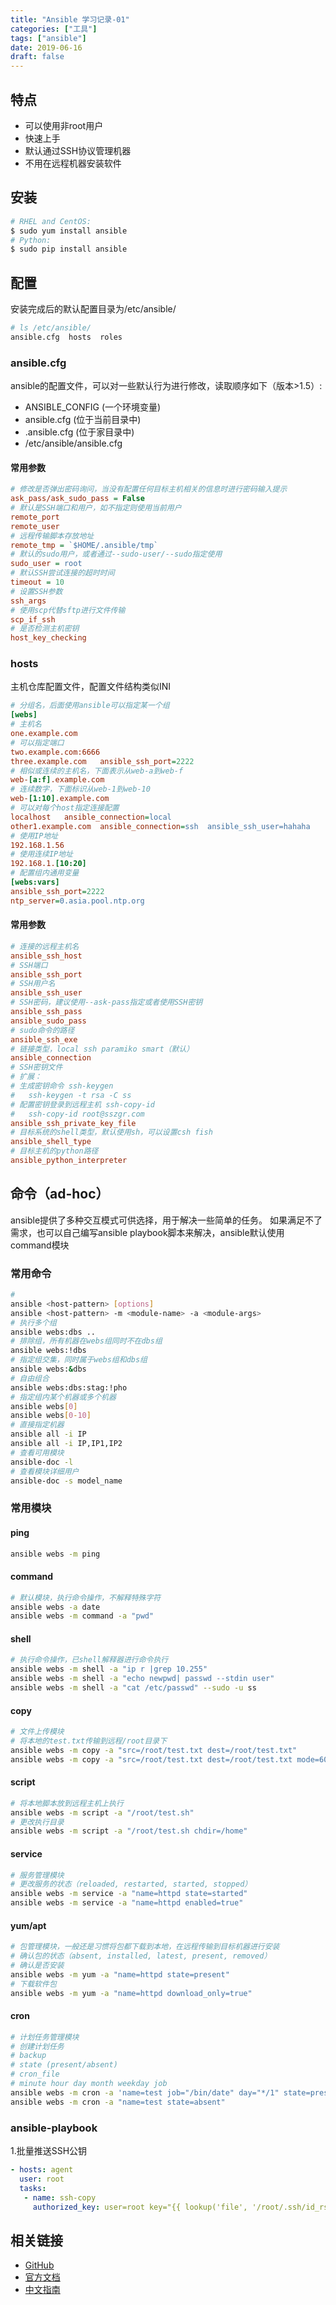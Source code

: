 ```yaml
---
title: "Ansible 学习记录-01"
categories: ["工具"]
tags: ["ansible"]
date: 2019-06-16
draft: false
---
```


## 特点
- 可以使用非root用户
- 快速上手
- 默认通过SSH协议管理机器
- 不用在远程机器安装软件

## 安装
```bash
# RHEL and CentOS:
$ sudo yum install ansible
# Python:
$ sudo pip install ansible
```

<!--more-->

## 配置
安装完成后的默认配置目录为/etc/ansible/
```bash
# ls /etc/ansible/
ansible.cfg  hosts  roles
```

### ansible.cfg
ansible的配置文件，可以对一些默认行为进行修改，读取顺序如下（版本>1.5）:
- ANSIBLE_CONFIG (一个环境变量)
- ansible.cfg (位于当前目录中)
- .ansible.cfg (位于家目录中)
- /etc/ansible/ansible.cfg

#### 常用参数
```ini
# 修改是否弹出密码询问，当没有配置任何目标主机相关的信息时进行密码输入提示
ask_pass/ask_sudo_pass = False
# 默认是SSH端口和用户，如不指定则使用当前用户
remote_port
remote_user
# 远程传输脚本存放地址
remote_tmp = `$HOME/.ansible/tmp`
# 默认的sudo用户，或者通过--sudo-user/--sudo指定使用
sudo_user = root
# 默认SSH尝试连接的超时时间
timeout = 10
# 设置SSH参数
ssh_args
# 使用scp代替sftp进行文件传输
scp_if_ssh
# 是否检测主机密钥
host_key_checking
```

### hosts
主机仓库配置文件，配置文件结构类似INI
```ini
# 分组名，后面使用ansible可以指定某一个组
[webs]
# 主机名
one.example.com
# 可以指定端口
two.example.com:6666
three.example.com   ansible_ssh_port=2222
# 相似或连续的主机名，下面表示从web-a到web-f
web-[a:f].example.com
# 连续数字，下面标识从web-1到web-10
web-[1:10].example.com
# 可以对每个host指定连接配置
localhost   ansible_connection=local
other1.example.com  ansible_connection=ssh  ansible_ssh_user=hahaha
# 使用IP地址
192.168.1.56
# 使用连续IP地址
192.168.1.[10:20]
# 配置组内通用变量
[webs:vars]
ansible_ssh_port=2222
ntp_server=0.asia.pool.ntp.org
```

#### 常用参数
```ini
# 连接的远程主机名
ansible_ssh_host
# SSH端口
ansible_ssh_port
# SSH用户名
ansible_ssh_user
# SSH密码，建议使用--ask-pass指定或者使用SSH密钥
ansible_ssh_pass
ansible_sudo_pass
# sudo命令的路径
ansible_ssh_exe
# 链接类型，local ssh paramiko smart（默认）
ansible_connection
# SSH密钥文件
# 扩展：
# 生成密钥命令 ssh-keygen
#   ssh-keygen -t rsa -C ss
# 配置密钥登录到远程主机 ssh-copy-id
#   ssh-copy-id root@sszgr.com
ansible_ssh_private_key_file
# 目标系统的shell类型，默认使用sh，可以设置csh fish
ansible_shell_type
# 目标主机的python路径
ansible_python_interpreter
```

## 命令（ad-hoc）
ansible提供了多种交互模式可供选择，用于解决一些简单的任务。
如果满足不了需求，也可以自己编写ansible playbook脚本来解决，ansible默认使用command模块

### 常用命令
```bash
# 
ansible <host-pattern> [options]
ansible <host-pattern> -m <module-name> -a <module-args>
# 执行多个组
ansible webs:dbs ..
# 排除组，所有机器在webs组同时不在dbs组
ansible webs:!dbs
# 指定组交集，同时属于webs组和dbs组
ansible webs:&dbs
# 自由组合
ansible webs:dbs:stag:!pho
# 指定组内某个机器或多个机器
ansible webs[0]
ansible webs[0-10]
# 直接指定机器
ansible all -i IP
ansible all -i IP,IP1,IP2
# 查看可用模块
ansible-doc -l
# 查看模块详细用户
ansible-doc -s model_name
```

### 常用模块
#### ping
```bash
ansible webs -m ping
```

#### command
```bash
# 默认模块，执行命令操作，不解释特殊字符
ansible webs -a date
ansible webs -m command -a "pwd"
```

#### shell
```bash
# 执行命令操作，已shell解释器进行命令执行
ansible webs -m shell -a "ip r |grep 10.255"
ansible webs -m shell -a "echo newpwd| passwd --stdin user"
ansible webs -m shell -a "cat /etc/passwd" --sudo -u ss
```
#### copy
```bash
# 文件上传模块
# 将本地的test.txt传输到远程/root目录下
ansible webs -m copy -a "src=/root/test.txt dest=/root/test.txt"
ansible webs -m copy -a "src=/root/test.txt dest=/root/test.txt mode=600"
```

#### script
```bash
# 将本地脚本放到远程主机上执行
ansible webs -m script -a "/root/test.sh"
# 更改执行目录
ansible webs -m script -a "/root/test.sh chdir=/home"
```

#### service
```bash
# 服务管理模块
# 更改服务的状态（reloaded, restarted, started, stopped）
ansible webs -m service -a "name=httpd state=started"
ansible webs -m service -a "name=httpd enabled=true"
```

#### yum/apt
```bash
# 包管理模块，一般还是习惯将包都下载到本地，在远程传输到目标机器进行安装
# 确认包的状态（absent, installed, latest, present, removed）
# 确认是否安装
ansible webs -m yum -a "name=httpd state=present"
# 下载软件包
ansible webs -m yum -a "name=httpd download_only=true"
```

#### cron
```bash
# 计划任务管理模块
# 创建计划任务
# backup
# state (present/absent)
# cron_file
# minute hour day month weekday job
ansible webs -m cron -a 'name=test job="/bin/date" day="*/1" state=present'
ansible webs -m cron -a "name=test state=absent"
```

### ansible-playbook

1.批量推送SSH公钥
```yaml
- hosts: agent
  user: root
  tasks:
   - name: ssh-copy
     authorized_key: user=root key="{{ lookup('file', '/root/.ssh/id_rsa.pub') }}"
```

## 相关链接
- [GitHub](https://github.com/ansible/ansible)
- [官方文档](https://docs.ansible.com/)
- [中文指南](https://ansible-tran.readthedocs.io/en/latest/index.html)
